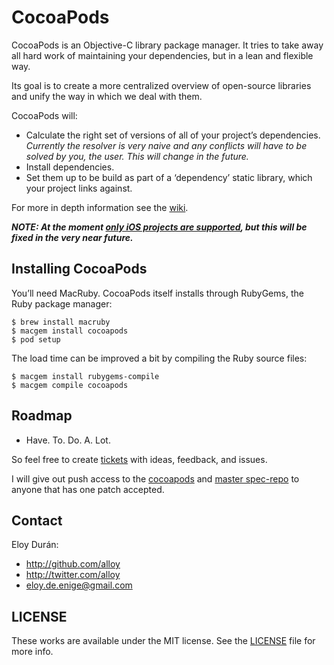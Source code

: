 # CocoaPods

CocoaPods is an Objective-C library package manager. It tries to take away all
hard work of maintaining your dependencies, but in a lean and flexible way.

Its goal is to create a more centralized overview of open-source libraries and
unify the way in which we deal with them.

CocoaPods will:

* Calculate the right set of versions of all of your project’s dependencies.
  _Currently the resolver is very naive and any conflicts will have to be solved
  by you, the user. This will change in the future._
* Install dependencies.
* Set them up to be build as part of a ‘dependency’ static library, which your
  project links against.

For more in depth information see the [wiki][wiki].


**_NOTE: At the moment [only iOS projects are supported][ticket], but this will
be fixed in the very near future._**

## Installing CocoaPods

You’ll need MacRuby. CocoaPods itself installs through RubyGems, the Ruby
package manager:

    $ brew install macruby
    $ macgem install cocoapods
    $ pod setup

The load time can be improved a bit by compiling the Ruby source files:

    $ macgem install rubygems-compile
    $ macgem compile cocoapods


## Roadmap

* Have. To. Do. A. Lot.

So feel free to create [tickets][tickets] with ideas, feedback, and issues.

I will give out push access to the [cocoapods][cocoapods] and
[master spec-repo][cocoapods-specs] to anyone that has one patch accepted.


## Contact

Eloy Durán:

* http://github.com/alloy
* http://twitter.com/alloy
* eloy.de.enige@gmail.com


## LICENSE

These works are available under the MIT license. See the [LICENSE][license] file
for more info.


[cocoapods]: https://github.com/alloy/cocoapods
[cocoapods-specs]: https://github.com/alloy/cocoapods-specs
[tickets]: https://github.com/alloy/cocoapods/issues
[ticket]: https://github.com/alloy/cocoapods/issues/3
[wiki]: https://github.com/alloy/cocoapods/wiki
[license]: cocoa-pods/blob/master/LICENSE
